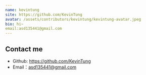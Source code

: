 ```yaml
---
name: kevintung
site: https://github.com/KevinTung
avatar: /assets/contributors/kevintung/kevintung-avatar.jpeg
bio: hi~
email:asd135441@gmail.com
--- 
```


## Contact me

- Github: <https://github.com/KevinTung>
- Email：<asd135441@gmail.com>
